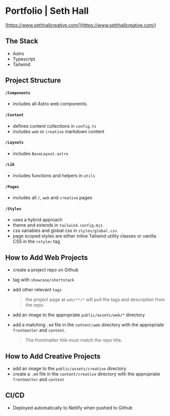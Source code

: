 # Portfolio | Seth Hall

[https://www.sethhallcreative.com/](https://www.sethhallcreative.com/)

## The Stack

- Astro
- Typescript
- Tailwind

## Project Structure

#### `/Components`

- includes all Astro web components.

#### `/Content`

- defines content collections in `config.ts`
- includes `web` or `creative` markdown content

#### `/Layouts`

- includes `BaseLayout.astro`

#### `/Lib`

- includes functions and helpers in `utils`

#### `/Pages`

- includes all `/`, `web` and `creative` pages

#### `/Styles`

- uses a hybrid approach
- theme and extends in `tailwind.config.mjs`
- css variables and global css in `styles/global.css`
- page scoped styles are either inline Tailwind utility classes or vanilla CSS in the `<style>` tag

## How to Add Web Projects

- create a project repo on Github
- tag with `showcase/shortstack`
- add other relevant `tags`

  > the project page at `web/**/*` will pull the tags and description from the repo.

- add an image to the appropriate `public/assets/web/*` directory
- add a matching `.md` file in the `content/web` directory with the appropriate `frontmatter` and `content`.

  > The frontmatter title must match the repo title.

## How to Add Creative Projects

- add an image to the `public/assets/creative` directory
- create a `.md` file in the `content/creative` directory with the appropriate `frontmatter` and `content`

## CI/CD

- Deployed automatically to Netlify when pushed to Github
